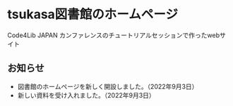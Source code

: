 # tsukasa図書館のホームページ

Code4Lib JAPAN カンファレンスのチュートリアルセッションで作ったwebサイト

## お知らせ

- 図書館のホームページを新しく開設しました。（2022年9月3日）
- 新しい資料を受け入れました。（2022年9月3日）
